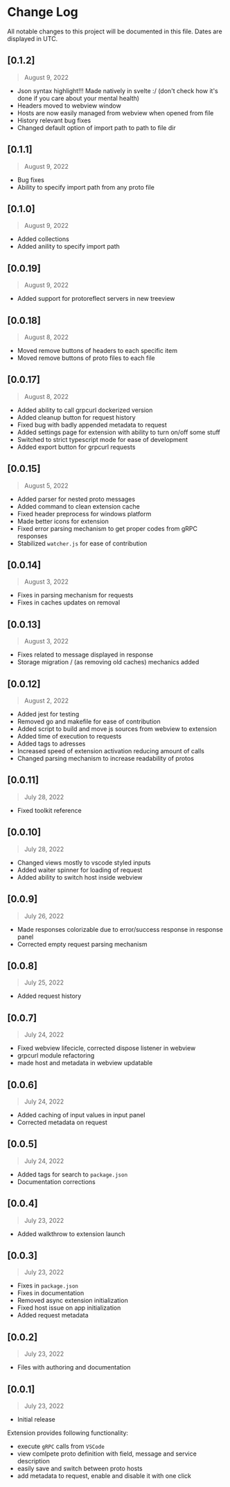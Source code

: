 # Change Log

All notable changes to this project will be documented in this file. Dates are displayed in UTC.

## [0.1.2]

> August 9, 2022

- Json syntax highlight!!! Made natively in svelte :/ (don't check how it's done
  if you care about your mental health)
- Headers moved to webview window
- Hosts are now easily managed from webview when opened from file
- History relevant bug fixes
- Changed default option of import path to path to file dir

## [0.1.1]

> August 9, 2022

- Bug fixes
- Ability to specify import path from any proto file

## [0.1.0]

> August 9, 2022

- Added collections
- Added anility to specify import path

## [0.0.19]

> August 9, 2022

- Added support for protoreflect servers in new treeview

## [0.0.18]

> August 8, 2022

- Moved remove buttons of headers to each specific item
- Moved remove buttons of proto files to each file

## [0.0.17]

> August 8, 2022

- Added ability to call grpcurl dockerized version
- Added cleanup button for request history
- Fixed bug with badly appended metadata to request
- Added settings page for extension with ability to turn on/off some stuff
- Switched to strict typescript mode for ease of development
- Added export button for grpcurl requests

## [0.0.15]

> August 5, 2022

- Added parser for nested proto messages
- Added command to clean extension cache
- Fixed header preprocess for windows platform
- Made better icons for extension
- Fixed error parsing mechanism to get proper codes from gRPC responses
- Stabilized `watcher.js` for ease of contribution

## [0.0.14]

> August 3, 2022

- Fixes in parsing mechanism for requests
- Fixes in caches updates on removal

## [0.0.13]

> August 3, 2022

- Fixes related to message displayed in response
- Storage migration / (as removing old caches) mechanics added

## [0.0.12]

> August 2, 2022

- Added jest for testing
- Removed go and makefile for ease of contribution
- Added script to build and move js sources from webview to extension
- Added time of execution to requests
- Added tags to adresses
- Increased speed of extension activation reducing amount of calls
- Changed parsing mechanism to increase readability of protos

## [0.0.11]

> July 28, 2022

- Fixed toolkit reference

## [0.0.10]

> July 28, 2022

- Changed views mostly to vscode styled inputs
- Added waiter spinner for loading of request
- Added ability to switch host inside webview

## [0.0.9]

> July 26, 2022

- Made responses colorizable due to error/success response in response panel
- Corrected empty request parsing mechanism

## [0.0.8]

> July 25, 2022

- Added request history

## [0.0.7]

> July 24, 2022

- Fixed webview lifecicle, corrected dispose listener in webview
- grpcurl module refactoring
- made host and metadata in webview updatable

## [0.0.6]

> July 24, 2022

- Added caching of input values in input panel
- Corrected metadata on request

## [0.0.5]

> July 24, 2022

- Added tags for search to `package.json`
- Documentation corrections

## [0.0.4]

> July 23, 2022

- Added walkthrow to extension launch

## [0.0.3]

> July 23, 2022

- Fixes in `package.json`
- Fixes in documentation
- Removed async extension initialization
- Fixed host issue on app initialization
- Added request metadata

## [0.0.2]

> July 23, 2022

- Files with authoring and documentation

## [0.0.1]

> July 23, 2022

- Initial release

Extension provides following functionality:

- execute `gRPC` calls from `VSCode`
- view comlpete proto definition with field, message and service description
- easily save and switch between proto hosts
- add metadata to request, enable and disable it with one click
